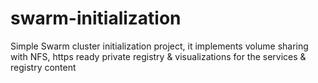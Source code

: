 # swarm-initialization
Simple Swarm cluster initialization project, it implements volume sharing with NFS, https ready private registry &amp; visualizations for the services &amp; registry content
